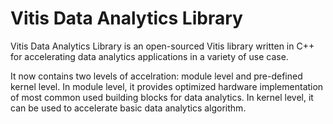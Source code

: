 # Vitis Data Analytics Library

Vitis Data Analytics Library is an open-sourced Vitis library written in C++ for accelerating data analytics applications in a variety of use case.

It now contains two levels of accelration: module level and pre-defined kernel level. In module level, it provides optimized hardware implementation of most common used building blocks for data analytics. In kernel level, it can be used to accelerate basic data analytics algorithm.

